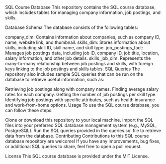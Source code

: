 SQL Course Database
This repository contains the SQL course database, which includes tables for managing company information, job postings, and skills.

Database Schema
The database consists of the following tables:

company_dim: Contains information about companies, such as company ID, name, website link, and thumbnail.
skills_dim: Stores information about skills, including skill ID, skill name, and skill type.
job_postings_fact: Manages job postings data, including job ID, company ID, job title, location, salary information, and other job details.
skills_job_dim: Represents the many-to-many relationship between job postings and skills, with foreign keys linking to the job postings and skills tables.
SQL Queries
The repository also includes sample SQL queries that can be run on the database to retrieve useful information, such as:

Retrieving job postings along with company names.
Finding average salary rates for each company.
Getting the number of job postings per skill type.
Identifying job postings with specific attributes, such as health insurance and work-from-home options.
Usage
To use the SQL course database, you can follow these steps:

Clone or download this repository to your local machine.
Import the SQL files into your preferred SQL database management system (e.g., MySQL, PostgreSQL).
Run the SQL queries provided in the queries.sql file to retrieve data from the database.
Contributing
Contributions to this SQL course database repository are welcome! If you have any improvements, bug fixes, or additional SQL queries to share, feel free to open a pull request.

License
This SQL course database is provided under the MIT License.


